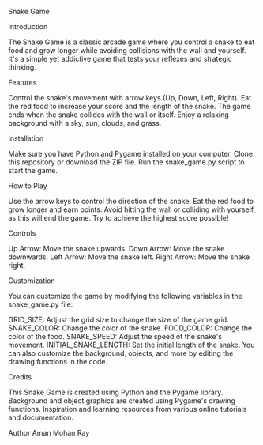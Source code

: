 Snake Game

Introduction

The Snake Game is a classic arcade game where you control a snake to eat food and grow longer while avoiding collisions with the wall and yourself. It's a simple yet addictive game that tests your reflexes and strategic thinking.

Features

Control the snake's movement with arrow keys (Up, Down, Left, Right).
Eat the red food to increase your score and the length of the snake.
The game ends when the snake collides with the wall or itself.
Enjoy a relaxing background with a sky, sun, clouds, and grass.

Installation

Make sure you have Python and Pygame installed on your computer.
Clone this repository or download the ZIP file.
Run the snake_game.py script to start the game.

How to Play

Use the arrow keys to control the direction of the snake.
Eat the red food to grow longer and earn points.
Avoid hitting the wall or colliding with yourself, as this will end the game.
Try to achieve the highest score possible!

Controls

Up Arrow: Move the snake upwards.
Down Arrow: Move the snake downwards.
Left Arrow: Move the snake left.
Right Arrow: Move the snake right.

Customization

You can customize the game by modifying the following variables in the snake_game.py file:

GRID_SIZE: Adjust the grid size to change the size of the game grid.
SNAKE_COLOR: Change the color of the snake.
FOOD_COLOR: Change the color of the food.
SNAKE_SPEED: Adjust the speed of the snake's movement.
INITIAL_SNAKE_LENGTH: Set the initial length of the snake.
You can also customize the background, objects, and more by editing the drawing functions in the code.

Credits

This Snake Game is created using Python and the Pygame library.
Background and object graphics are created using Pygame's drawing functions.
Inspiration and learning resources from various online tutorials and documentation.

Author
Aman Mohan Ray
